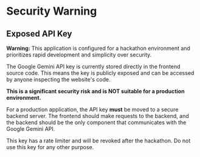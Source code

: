 # Security Warning

## Exposed API Key

**Warning:** This application is configured for a hackathon environment and prioritizes rapid development and simplicity over security.

The Google Gemini API key is currently stored directly in the frontend source code. This means the key is publicly exposed and can be accessed by anyone inspecting the website's code.

**This is a significant security risk and is NOT suitable for a production environment.**

For a production application, the API key **must** be moved to a secure backend server. The frontend should make requests to the backend, and the backend should be the only component that communicates with the Google Gemini API.

This key has a rate limiter and will be revoked after the hackathon. Do not use this key for any other purpose.
